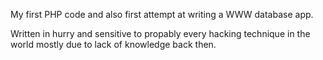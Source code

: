 My first PHP code and also first attempt at writing a WWW database app.

Written in hurry and sensitive to propably every hacking technique in the world mostly due to lack of knowledge back then.
